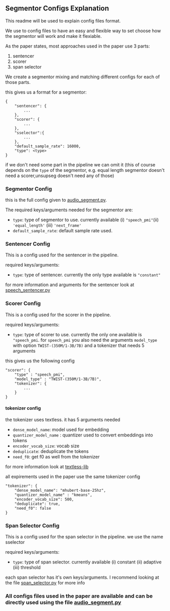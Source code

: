 ## Segmentor Configs Explanation

This readme will be used to explain config files format.

We use to config files to have an easy and flexible way to set choose how the segmentor will work and make it flexiable.

As the paper states, most approaches used in the paper use 3 parts:
1. sentencer
2. scorer
3. span selector

We create a segmentor mixing and matching different configs for each of those parts.

this gives us a format for a segmentor:

```
{
    "sentencer": {
        ...
    },
    "scorer": {
        ...
    },
    "sselector":{
        ...
    },
    "default_sample_rate": 16000,
    "type": <type>
}

```

if we don't need some part in the pipeline we can omit it (this of course depends on the `type` of the segmentor, e.g. equal length segmentor doesn't need a scorer,unsupseg doesn't need any of those)

### Segmentor Config

this is the full config given to [audio_segment.py](../../audio_segment.py).

The required keys/arguments needed for the segmentor are:
- `type`: type of segmentor to use. currently available (i) `"speech_pmi"`(ii) `'equal_length'` (iii) `'next_frame'`
- `default_sample_rate`: default sample rate used. 

### Sentencer Config

This is a config used for the sentencer in the pipeline.

required keys/arguments:
- `type`: type of sentencer. currently the only type available is `"constant"`

for more information and arguments for the sentencer look at [speech_sentencer.py](../speech_sentencer.py)

### Scorer Config

This is a config used for the scorer in the pipeline.

required keys/arguments:

- `type`: type of scorer to use. currently the only one available is `"speech_pmi`.
for `speech_pmi` you also need the arguments `model_type` with option `TWIST-(350M/1-3B/7B)` and a tokenizer that needs 5 arguments

this gives us the following config 

```
"scorer": {
    "type" : "speech_pmi",
    "model_type" : "TWIST-(350M/1-3B/7B)",
    "tokenizer": {
        ...
    }
}
```

#### tokenizer config

the tokenizer uses textless. it has 5 arguments needed

- `dense_model_name`: model used for embedding
- `quantizer_model_name` : quantizer used to convert embeddings into tokens
- `encoder_vocab_size`: vocab size
- `deduplicate`: deduplicate the tokens
- `need_f0`: get f0 as well from the tokenizer

for more information look at [textless-lib](https://github.com/facebookresearch/textlesslib)


all expirements used in the paper use the same tokenizer config

```
"tokenizer": {
    "dense_model_name": "mhubert-base-25hz",
    "quantizer_model_name" : "kmeans",
    "encoder_vocab_size": 500,
    "deduplicate": true,
    "need_f0": false
}
```


### Span Selector Config

This is a config used for the span selector in the pipeline. we use the name sselector

required keys/arguments:
- `type`: type of span selector. currently available (i) constant (ii) adaptive (iii) threshold

each span selector has it's own keys/arguments. I recommend looking at the file [span_selector.py](../spans_selector.py) for more info


### All configs files used in the paper are available and can be directly used using the file [audio_segment.py](../../audio_segment.py)


